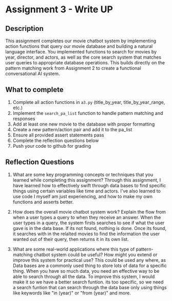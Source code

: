 # Assignment 3 - Write UP

## Description
This assignment completes our movie chatbot system by implementing action functions that query our movie database and building a natural language interface. You implemented functions to search for movies by year, director, and actors, as well as the core search system that matches user queries to appropriate database operations. This builds directly on the pattern matching work from Assignment 2 to create a functional conversational AI system.

## What to complete
1. Complete all action functions in `a3.py` (title_by_year, title_by_year_range, etc.)
2. Implement the `search_pa_list` function to handle pattern matching and responses  
3. Add at least one new movie to the database with proper formatting
4. Create a new pattern/action pair and add it to the pa_list
5. Ensure all provided assert statements pass
6. Complete the reflection questions below
7. Push your code to github for grading

## Reflection Questions

1. What are some key programming concepts or techniques that you learned while completing this assignment?
Through this assignment, I have learned how to effectively swift through data bases to find specific things using certain variables like time and actors. I've also learned to use code I myself am just experiencing, and how to make my own functions and asserts better. 


2. How does the overall movie chatbot system work? Explain the flow from when a user types a query to when they receive an answer.
When the user types in a query, the  system firsts searches to see if what the user gave is in the data base. If its not found, nothing is done. Once its found, it searches with in the relalted movies to find the information the user wanted out of their query, then returns it in its own list. 


3. What are some real-world applications where this type of pattern-matching chatbot system could be useful? How might you extend or improve this system for practical use? 
This could be used any where, as Data bases are a commonly used thing to store lots of data for a specific thing. When you have so much data, you need an effective way to be able to search through all the data. To improve this system, I would make it so we have a better search funtion. its too specific, so we need a search funtion that can search through the data base only using things like keywords like "in (year)" or "from (year)" and more. 